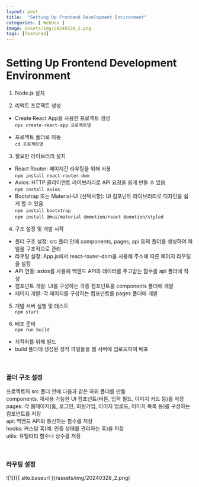 ```yaml
---
layout: post
title:  "Setting Up Frontend Development Environment"
categories: [ WebDev ]
image: assets/img/20240328_2.png
tags: [featured]
---
```


# Setting Up Frontend Development Environment  
  
1.  Node.js 설치  
  
2. 리액트 프로젝트 생성  
- Create React App을 사용한 프로젝트 생성  
`npx create-react-app 프로젝트명`   
  
- 프로젝트 폴더로 이동  
`cd 프로젝트명`  
  
3. 필요한 라이브러리 설치  
- React Router: 페이지간 라우팅을 위해 사용  
`npm install react-router-dom`  
- Axios: HTTP 클라이언트 라이브러리로 API 요청을 쉽게 만들 수 있음  
`npm install axios`  
- Bootstrap 또는 Material-UI (선택사항): UI 컴포넌트 라이브러리로 디자인을 쉽게 할 수 있음  
`npm install bootstrap`  
`npm install @mui/material @emotion/react @emotion/styled`  
  
4. 구조 설정 및 개발 시작  
- 폴더 구조 설정: src 폴더 안에 components, pages, api 등의 폴더를 생성하여 파일을 구조적으로 관리  
- 라우팅 설정: App.js에서 react-router-dom을 사용해 주소에 따른 페이지 라우팅을 설정  
- API 연동: axios를 사용해 백엔드 API와 데이터를 주고받는 함수를 api 폴더에 작성  
- 컴포넌트 개발: UI를 구성하는 각종 컴포넌트를 components 폴더에 개발  
- 페이지 개발: 각 페이지를 구성하는 컴포넌트를 pages 폴더에 개발  
  
5. 개발 서버 실행 및 테스트  
`npm start`  
  
6. 배포 준비  
`npm run build`  
- 최적화를 위해 빌드  
- build 폴더에 생성된 정적 파일들을 웹 서버에 업로드하여 배포  

<br>
  
### 폴더 구조 설정  
프로젝트의 src 폴더 안에 다음과 같은 하위 폴더를 만듦   
components: 재사용 가능한 UI 컴포넌트(버튼, 입력 필드, 이미지 카드 등)를 저장  
pages: 각 웹페이지(홈, 로그인, 회원가입, 이미지 업로드, 이미지 목록 등)를 구성하는 컴포넌트를 저장  
api: 백엔드 API와 통신하는 함수를 저장  
hooks: 커스텀 훅(예: 인증 상태를 관리하는 훅)을 저장  
utils: 유틸리티 함수나 상수를 저장  

<br>

### 라우팅 설정  
![1]({{ site.baseurl }}/assets/img/20240328_2.png)    